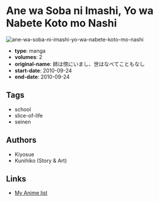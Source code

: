 # Ane wa Soba ni Imashi, Yo wa Nabete Koto mo Nashi

![ane-wa-soba-ni-imashi-yo-wa-nabete-koto-mo-nashi](https://cdn.myanimelist.net/images/manga/1/73589.jpg)

-   **type**: manga
-   **volumes**: 2
-   **original-name**: 姉は傍にいまし、世はなべてこともなし
-   **start-date**: 2010-09-24
-   **end-date**: 2010-09-24

## Tags

-   school
-   slice-of-life
-   seinen

## Authors

-   Kiyosue
-   Kunihiko (Story & Art)

## Links

-   [My Anime list](https://myanimelist.net/manga/42099/Ane_wa_Soba_ni_Imashi_Yo_wa_Nabete_Koto_mo_Nashi)
